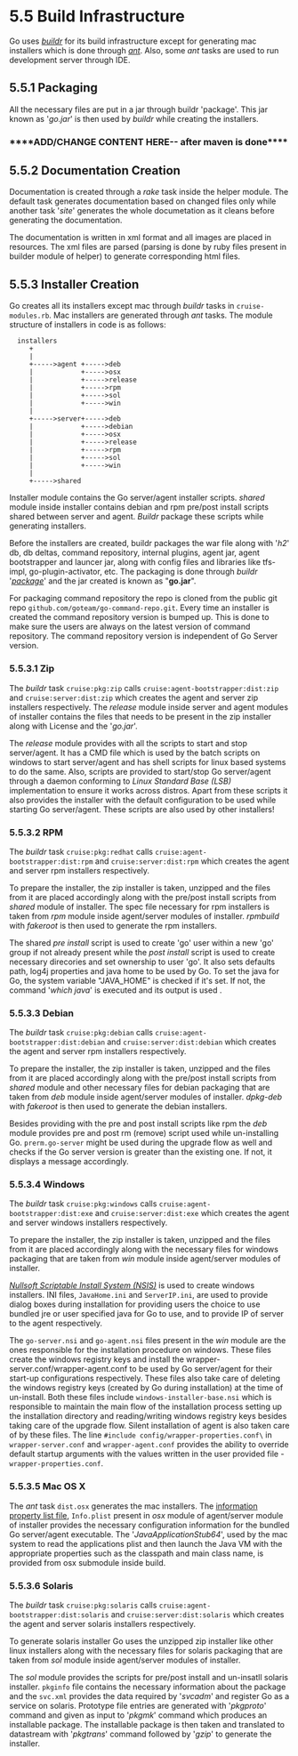 #  5.5 Build Infrastructure

Go uses *[buildr](http://buildr.apache.org/)* for its build infrastructure except for generating mac installers which is done through *[ant](http://ant.apache.org/)*. Also, some *ant* tasks are used to run development server through IDE. 

## <a name="packaging"></a>5.5.1 Packaging

All the necessary files are put in a jar through buildr 'package'. This jar known as '*go.jar*' is then used by *buildr* while creating the installers. 

### \*\*\*\*ADD/CHANGE CONTENT HERE-- after maven is done\*\*\*\*

## <a name="documentation-creation"></a>5.5.2 Documentation Creation

Documentation is created through a *rake* task inside the helper module. The default task generates documentation based on changed files only while another task '*site*' generates the whole documetation as it cleans before generating the documentation.

The documentation is written in xml format and all images are placed in resources. The xml files are parsed (parsing is done by ruby files present in builder module of helper) to generate corresponding html files. 

## <a name="installer-creation"></a>5.5.3 Installer Creation

Go creates all its installers except mac through *buildr* tasks in `cruise-modules.rb`. Mac installers are generated through *ant* tasks. The module structure of installers in code is as follows:

```
  installers
     +
     |
     +----->agent +----->deb
     |            +----->osx
     |            +----->release
     |            +----->rpm
     |            +----->sol
     |            +----->win
     |
     +----->server+----->deb
     |            +----->debian
     |            +----->osx
     |            +----->release
     |            +----->rpm
     |            +----->sol
     |            +----->win
     |
     +----->shared
```


Installer module contains the Go server/agent installer scripts. *shared* module inside installer contains debian and rpm pre/post install scripts shared between server and agent. *Buildr* package these scripts while generating installers.

Before the installers are created, buildr packages the war file along with '*h2*' db, db deltas, command repository, internal plugins, agent jar, agent bootstrapper and launcer jar, along with config files and libraries like tfs-impl, go-plugin-activator, etc. The packaging is done through *buildr* '*[package](http://buildr.apache.org/rdoc/Buildr/Package.html)*' and the jar created is known as "**go.jar**". 

For packaging command repository the repo is cloned from the public git repo `github.com/goteam/go-command-repo.git`. Every time an installer is created the command repository version is bumped up. This is done to make sure the users are always on the latest version of command repository. The command repository version is independent of Go Server version.

### <a name="zip"></a>5.5.3.1 Zip

The *buildr* task `cruise:pkg:zip` calls `cruise:agent-bootstrapper:dist:zip` and `cruise:server:dist:zip` which creates the agent and server zip installers respectively.  The *release* module inside server and agent modules of installer contains the files that needs to be present in the zip installer along with License and the '*go.jar*'. 

The *release* module provides with all the scripts to start and stop server/agent. It has a CMD file which is used by the batch scripts on windows to start server/agent and has shell scripts for linux based systems to do the same. Also, scripts are provided to start/stop Go server/agent through a daemon conforming to *Linux Standard Base (LSB)* implementation to ensure it works across distros. Apart from these scripts it also provides the installer with the default configuration to be used while starting Go server/agent. These scripts are also used by other installers!

### <a name="rpm"></a>5.5.3.2 RPM

The *buildr* task `cruise:pkg:redhat` calls `cruise:agent-bootstrapper:dist:rpm` and `cruise:server:dist:rpm` which creates the agent and server rpm installers respectively. 

To prepare the installer, the zip installer is taken, unzipped and the files from it are placed accordingly along with the pre/post install scripts from *shared* module of installer. The spec file necessary for rpm installers is taken from *rpm* module inside agent/server modules of installer. *rpmbuild* with *fakeroot* is then used to generate the rpm installers.

The shared *pre install* script is used to create 'go' user within a new 'go' group if not already present while the *post install* script is used to create necessary direcories and set ownership to user 'go'. It also sets defaults path, log4j properties and java home to be used by Go. To set the java for Go, the system variable "JAVA_HOME" is checked if it's set. If not, the command '*which java*' is executed and its output is used .

### <a name="debian"></a>5.5.3.3 Debian

The *buildr* task `cruise:pkg:debian` calls `cruise:agent-bootstrapper:dist:debian` and `cruise:server:dist:debian` which creates the agent and server rpm installers respectively. 

To prepare the installer, the zip installer is taken, unzipped and the files from it are placed accordingly along with the pre/post install scripts from *shared* module and other necessary files for debian packaging that are taken from *deb* module inside agent/server modules of installer. *dpkg-deb* with *fakeroot* is then used to generate the debian installers.

Besides providing with the pre and post install scripts like rpm the *deb* module provides pre and post rm (remove) script used while un-installing Go. `prerm.go-server` might be used during the upgrade flow as well and checks if the Go server version is greater than the existing one. If not, it displays a message accordingly.

### <a name="windows"></a>5.5.3.4 Windows

The *buildr* task `cruise:pkg:windows` calls `cruise:agent-bootstrapper:dist:exe` and `cruise:server:dist:exe` which creates the agent and server windows installers respectively. 

To prepare the installer, the zip installer is taken, unzipped and the files from it are placed accordingly along with the necessary files for windows packaging that are taken from *win* module inside agent/server modules of installer. 

[*Nullsoft Scriptable Install System (NSIS)*](http://nsis.sourceforge.net/Main_Page) is used to create windows installers. INI files, `JavaHome.ini` and `ServerIP.ini`, are used to provide dialog boxes during installation for providing users the choice to use bundled jre or user specified java for Go to use, and to provide IP of server to the agent respectively.

The `go-server.nsi` and `go-agent.nsi` files present in the *win* module are the ones responsible for the installation procedure on windows. These files create the windows registry keys and install the wrapper-server.conf/wrapper-agent.conf to be used by Go server/agent for their start-up configurations respectively. These files also take care of deleting the windows registry keys (created by Go during installation) at the time of un-install. Both these files include `windows-installer-base.nsi` which is responsible to maintain the main flow of the installation process setting up the installation directory and reading/writing windows registry keys besides taking care of the upgrade flow. Silent installation of agent is also taken care of by these files. The line `#include config/wrapper-properties.conf\` in `wrapper-server.conf` and `wrapper-agent.conf` provides the ability to override default startup arguments with the values written in the user provided file - `wrapper-properties.conf`.

### <a name="mac-osx"></a>5.5.3.5 Mac OS X

The *ant* task `dist.osx` generates the mac installers. The  [information property list file](https://developer.apple.com/library/ios/documentation/general/Reference/InfoPlistKeyReference/Articles/AboutInformationPropertyListFiles.html), `Info.plist` present in *osx* module of agent/server module of installer provides the necessary configuration information for the bundled Go server/agent executable. The '*JavaApplicationStub64*', used by the mac system to read the applications plist and then launch the Java VM with the appropriate properties such as the classpath and main class name, is provided from osx submodule inside build.

### <a name="solaris"></a>5.5.3.6 Solaris

The *buildr* task `cruise:pkg:solaris` calls `cruise:agent-bootstrapper:dist:solaris` and `cruise:server:dist:solaris` which creates the agent and server solaris installers respectively. 

To generate solaris installer Go uses the unzipped zip installer like other linux installers along with the necessary files for solaris packaging that are taken from *sol* module inside agent/server modules of installer. 

The *sol* module provides the scripts for pre/post install and un-insatll solaris installer. `pkginfo` file contains the necessary information about the package and the `svc.xml` provides the data required by '*svcadm*' and register Go as a service on solaris. Prototype file entries are generated with '*pkgproto*' command and given as input to '*pkgmk*' command which produces an installable package. The installable package is then taken and translated to datastream with '*pkgtrans*' command followed by '*gzip*' to generate the installer.